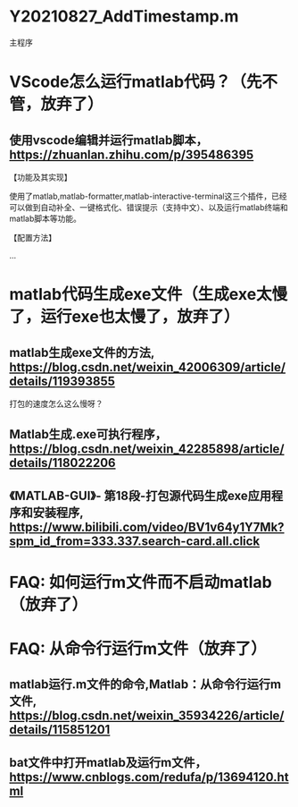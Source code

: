 # Y20210827_AddTimestamp.m 
主程序

# VScode怎么运行matlab代码？（先不管，放弃了）
## 使用vscode编辑并运行matlab脚本，https://zhuanlan.zhihu.com/p/395486395
【功能及其实现】

使用了matlab,matlab-formatter,matlab-interactive-terminal这三个插件，已经可以做到自动补全、一键格式化、错误提示（支持中文）、以及运行matlab终端和matlab脚本等功能。

【配置方法】

...

# matlab代码生成exe文件（生成exe太慢了，运行exe也太慢了，放弃了）

## matlab生成exe文件的方法, https://blog.csdn.net/weixin_42006309/article/details/119393855 

打包的速度怎么这么慢呀？

## Matlab生成.exe可执行程序，https://blog.csdn.net/weixin_42285898/article/details/118022206

## 《MATLAB-GUI》- 第18段-打包源代码生成exe应用程序和安装程序, https://www.bilibili.com/video/BV1v64y1Y7Mk?spm_id_from=333.337.search-card.all.click

# FAQ: 如何运行m文件而不启动matlab（放弃了）

# FAQ: 从命令行运行m文件（放弃了）

## matlab运行.m文件的命令,Matlab：从命令行运行m文件, https://blog.csdn.net/weixin_35934226/article/details/115851201

## bat文件中打开matlab及运行m文件，https://www.cnblogs.com/redufa/p/13694120.html